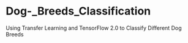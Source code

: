 # Dog-_Breeds_Classification
Using Transfer Learning and TensorFlow 2.0 to Classify Different Dog Breeds
